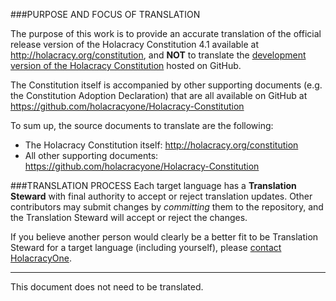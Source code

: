 ###PURPOSE AND FOCUS OF TRANSLATION

The purpose of this work is to provide an accurate translation of the official release version of the Holacracy Constitution 4.1 available at http://holacracy.org/constitution, and **NOT** to translate the <a href="https://github.com/holacracyone/Holacracy-Constitution/blob/master/Holacracy-Constitution.md">development version of the Holacracy Constitution</a> hosted on GitHub.

The Constitution itself is accompanied by other supporting documents (e.g. the Constitution Adoption Declaration) that are all available on GitHub at https://github.com/holacracyone/Holacracy-Constitution

To sum up, the source documents to translate are the following:
* The Holacracy Constitution itself: http://holacracy.org/constitution
* All other supporting documents: https://github.com/holacracyone/Holacracy-Constitution

###TRANSLATION PROCESS
Each target language has a **Translation Steward** with final authority to accept or reject translation updates. Other contributors may submit changes by *committing* them to the repository, and the Translation Steward will accept or reject the changes.

If you believe another person would clearly be a better fit to be Translation Steward for a target language (including yourself), please <a href="http://holacracy.org/contact" target="_blank">contact HolacracyOne</a>.

--------
This document does not need to be translated.
